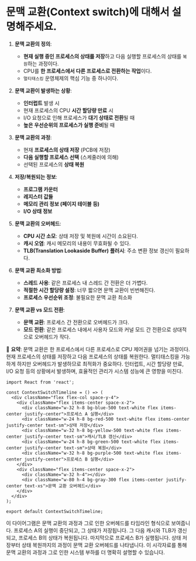 # 문맥 교환(Context switch)에 대해서 설명해주세요.

1. **문맥 교환의 정의**:
    - **현재 실행 중인 프로세스의 상태를 저장**하고 다음 실행할 프로세스의 상태를 `복원`하는 과정이다.
    - CPU를 **한 프로세스에서 다른 프로세스로 전환하는 작업**이다.
    - `멀티태스킹` 운영체제의 핵심 기능 중 하나이다.


2. **문맥 교환이 발생하는 상황**:
    - **인터럽트** 발생 시
    - 현재 프로세스의 CPU **시간 할당량 만료** 시
    - I/O 요청으로 인해 프로세스가 **대기 상태로 전환**될 때
    - **높은 우선순위의 프로세스가 실행 준비**될 때


3. **문맥 교환의 과정**:
    - 현재 **프로세스의 상태 저장** (PCB에 저장)
    - **다음 실행할 프로세스 선택** (스케줄러에 의해)
    - 선택된 프로세스의 **상태 복원**


4. **저장/복원되는 정보**:
    - **프로그램 카운터**
    - **레지스터 값들**
    - **메모리 관리 정보 (페이지 테이블 등)**
    - **I/O 상태 정보**


5. **문맥 교환의 오버헤드**:
    - **CPU 시간 소모**: 상태 저장 및 복원에 시간이 소요된다.
    - **캐시 오염**: 캐시 메모리의 내용이 무효화될 수 있다.
    - **TLB(Translation Lookaside Buffer) 플러시**: 주소 변환 정보 갱신이 필요하다.


6. **문맥 교환 최소화 방법**:
    - **스레드 사용**: 같은 프로세스 내 스레드 간 전환은 더 가볍다.
    - **적절한 시간 할당량 설정**: 너무 짧으면 문맥 교환이 빈번해진다.
    - **프로세스 우선순위 조정**: 불필요한 문맥 교환 최소화


7. **문맥 교환 vs 모드 전환**:
    - **문맥 교환**: 프로세스 간 전환으로 오버헤드가 크다.
    - **모드 전환**: 같은 프로세스 내에서 사용자 모드와 커널 모드 간 전환으로 상대적으로 오버헤드가 작다.


📌 **요약**: 문맥 교환은 한 프로세스에서 다른 프로세스로 CPU 제어권을 넘기는 과정이다. 현재 프로세스의 상태를 저장하고 다음 프로세스의 상태를 복원한다. 멀티태스킹을 가능하게 하지만 오버헤드가 발생하므로 최적화가 중요하다. 인터럽트, 시간 할당량 만료, I/O 요청 등의 상황에서 발생하며, 효율적인 관리가 시스템 성능에 큰 영향을 미친다.



```tsx
import React from 'react';

const ContextSwitchTimeline = () => (
  <div className="flex flex-col space-y-4">
    <div className="flex items-center space-x-2">
      <div className="w-32 h-8 bg-blue-500 text-white flex items-center justify-center">프로세스 A 실행</div>
      <div className="w-24 h-8 bg-red-500 text-white flex items-center justify-center text-sm">상태 저장</div>
      <div className="w-32 h-8 bg-yellow-500 text-white flex items-center justify-center text-sm">캐시/TLB 갱신</div>
      <div className="w-24 h-8 bg-green-500 text-white flex items-center justify-center text-sm">상태 복원</div>
      <div className="w-32 h-8 bg-purple-500 text-white flex items-center justify-center">프로세스 B 실행</div>
    </div>
    <div className="flex items-center space-x-2">
      <div className="w-32 h-4"></div>
      <div className="w-80 h-4 bg-gray-300 flex items-center justify-center text-xs">문맥 교환 오버헤드</div>
    </div>
  </div>
);

export default ContextSwitchTimeline;

```

이 다이어그램은 문맥 교환의 과정과 그로 인한 오버헤드를 타임라인 형식으로 보여줍니다. 프로세스 A의 실행이 중단되고, 그 상태가 저장됩니다. 그 다음 캐시와 TLB가 갱신되고, 프로세스 B의 상태가 복원됩니다. 마지막으로 프로세스 B가 실행됩니다. 상태 저장부터 상태 복원까지의 과정이 문맥 교환 오버헤드를 나타냅니다. 이 시각자료를 통해 문맥 교환의 과정과 그로 인한 시스템 부하를 더 명확히 설명할 수 있습니다.